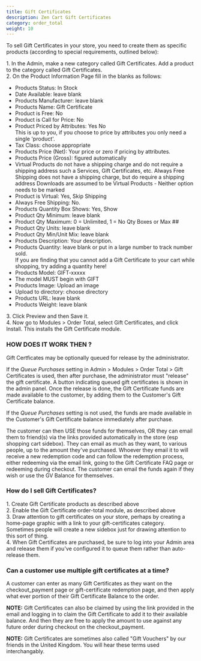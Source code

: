 ```yaml
---
title: Gift Certificates
description: Zen Cart Gift Certificates
category: order_total
weight: 10
---
```


To sell Gift Certificates in your store, you need to create them as specific products (according to special requirements, outlined below):  

1\. In the Admin, make a new category called Gift Certificates. Add a product to the category called Gift Certificates.  
2\. On the Product Information Page fill in the blanks as follows:  

*   Products Status: In Stock
*   Date Available: leave blank
*   Products Manufacturer: leave blank
*   Products Name: Gift Certificate
*   Product is Free: No
*   Product is Call for Price: No
*   Product Priced by Attributes: Yes No  
    This is up to you, if you choose to price by attributes you only need a single 'product'.
*   Tax Class: choose appropriate
*   Products Price (Net): Your price or zero if pricing by attributes.
*   Products Price (Gross): figured automatically
*   Virtual Products do not have a shipping charge and do not require a shipping address such a Services, Gift Certificates, etc. Always Free Shipping does not have a shipping charge, but do require a shipping address Downloads are assumed to be Virtual Products - Neither option needs to be marked
*   Product is Virtual: Yes, Skip Shipping
*   Always Free Shipping: No.
*   Products Quantity Box Shows: Yes, Show
*   Product Qty Minimum: leave blank
*   Product Qty Maximum: 0 = Unlimited, 1 = No Qty Boxes or Max ##
*   Product Qty Units: leave blank
*   Product Qty Min/Unit Mix: leave blank
*   Products Description: Your description.
*   Products Quantity: leave blank or put in a large number to track number sold.  
    If you are finding that you cannot add a Gift Certificate to your cart while shopping, try adding a quantity here!
*   Products Model: GIFT-xxxxx
*   The model MUST begin with GIFT
*   Products Image: Upload an image
*   Upload to directory: choose directory
*   Products URL: leave blank
*   Products Weight: leave blank

3\. Click Preview and then Save it.  
4\. Now go to Modules > Order Total, select Gift Certificates, and click Install. This installs the Gift Certificate module. 

### HOW DOES IT WORK THEN ?

Gift Certficates may be optionally queued for release by the administrator. 

If the *Queue Purchases* setting in Admin > Modules > Order Total > Gift Certificates is used, then after purchase, the administrator must "release" the gift certificate. A button indicating queued gift certificates is shown in the admin panel.  Once the release is done, the Gift Certificate funds are made available to the customer, by adding them to the Customer's Gift Certificate balance.  

If the *Queue Purchases* setting is not used, the funds are made available in the Customer's Gift Certificate balance immediately after purchase.  

The customer can then USE those funds for themselves, OR they can email them to friend(s) via the links provided automatically in the store (esp shopping cart sidebox). They can email as much as they want, to various people, up to the amount they've purchased. Whoever they email it to will receive a new redemption code and can follow the redemption process, either redeeming via the email link, going to the Gift Certificate FAQ page or redeeming during checkout. The customer can email the funds again if they wish or use the GV Balance for themselves.  

### How do I sell Gift Certificates?
1\. Create Gift Certificate products as described above  
2\. Enable the Gift Certificate order-total module, as described above  
3\. Draw attention to gift certificates on your store, perhaps by creating a home-page graphic with a link to your gift-certificates category.  Sometimes people will create a new sidebox just for drawing attention to this sort of thing.  
4\. When Gift Certificates are purchased, be sure to log into your Admin area and release them if you've configured it to queue them rather than auto-release them.

### Can a customer use multiple gift certificates at a time?
A customer can enter as many Gift Certificates as they want on the checkout_payment page or gift-certificate redemption page, and then apply what ever portion of their Gift Certificate Balance to the order.

**NOTE:** Gift Certificates can also be claimed by using the link provided in the email and logging in to claim the Gift Certificate to add it to their available balance.   And then they are free to apply the amount to use against any future order during checkout on the checkout_payment.

**NOTE:** Gift Certificates are sometimes also called "Gift Vouchers" by our friends in the United Kingdom.  You will hear these terms used interchangably. 

